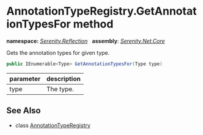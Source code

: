 # AnnotationTypeRegistry.GetAnnotationTypesFor method
**namespace:** *[Serenity.Reflection](../../README.md#serenity.reflection-namespace)*   **assembly**: *[Serenity.Net.Core](../../README.md)*

Gets the annotation types for given type.

```csharp
public IEnumerable<Type> GetAnnotationTypesFor(Type type)
```

| parameter | description |
| --- | --- |
| type | The type. |

## See Also

* class [AnnotationTypeRegistry](../AnnotationTypeRegistry.md)